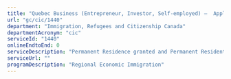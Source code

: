 ```yaml
---
title: "Quebec Business (Entrepreneur, Investor, Self-employed) –  Application for Permanent Residence"
url: "gc/cic/1440"
department: "Immigration, Refugees and Citizenship Canada"
departmentAcronym: "cic"
serviceId: "1440"
onlineEndtoEnd: 0
serviceDescription: "Permanent Residence granted and Permanent Resident card issued to individuals selected by the province of Quebec on the basis of their ability to become economically established in Canada through business activities and to reside in the province of Quebec."
serviceUrl: ""
programDescription: "Regional Economic Immigration"
---
```

